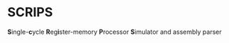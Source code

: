 # SCRIPS
**S**ingle-**c**ycle **R**eg**i**ster-memory **P**rocessor **S**imulator and assembly parser
